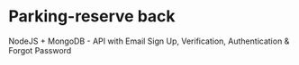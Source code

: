# Parking-reserve back

NodeJS + MongoDB - API with Email Sign Up, Verification, Authentication & Forgot Password